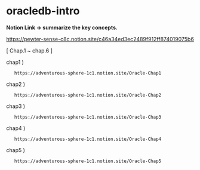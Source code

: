 # oracledb-intro

**Notion Link -> summarize the key concepts.**

https://pewter-sense-c8c.notion.site/c46a34ed3ec2489f912ff874019075b6

[ Chap.1 ~ chap.6 ]

chap1 )  

       https://adventurous-sphere-1c1.notion.site/Oracle-Chap1

chap2 )  

       https://adventurous-sphere-1c1.notion.site/Oracle-Chap2
       
chap3 )  

       https://adventurous-sphere-1c1.notion.site/Oracle-Chap3

chap4 )
     
       https://adventurous-sphere-1c1.notion.site/Oracle-Chap4

chap5 )

       https://adventurous-sphere-1c1.notion.site/Oracle-Chap5
       
       
